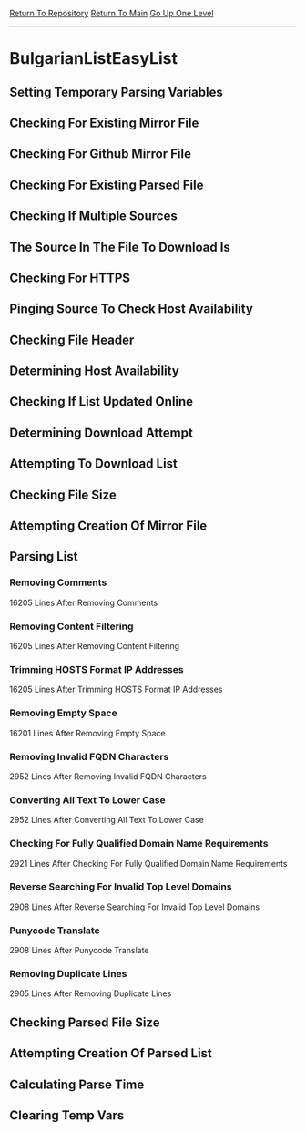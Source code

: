 [Return To Repository](https://github.com/bast69/piholeparser/)
[Return To Main](https://github.com/bast69/piholeparser/blob/master/RecentRunLogs/Mainlog.md)
[Go Up One Level](https://github.com/bast69/piholeparser/blob/master/RecentRunLogs/TopLevelScripts/30-Processing-External-Blacklists.md)
____________________________________
# BulgarianListEasyList
## Setting Temporary Parsing Variables
## Checking For Existing Mirror File
## Checking For Github Mirror File
## Checking For Existing Parsed File
## Checking If Multiple Sources
## The Source In The File To Download Is
## Checking For HTTPS
## Pinging Source To Check Host Availability
## Checking File Header
## Determining Host Availability
## Checking If List Updated Online
## Determining Download Attempt
## Attempting To Download List
## Checking File Size
## Attempting Creation Of Mirror File
## Parsing List
### Removing Comments
16205 Lines After Removing Comments
### Removing Content Filtering
16205 Lines After Removing Content Filtering
### Trimming HOSTS Format IP Addresses
16205 Lines After Trimming HOSTS Format IP Addresses
### Removing Empty Space
16201 Lines After Removing Empty Space
### Removing Invalid FQDN Characters
2952 Lines After Removing Invalid FQDN Characters
### Converting All Text To Lower Case
2952 Lines After Converting All Text To Lower Case
### Checking For Fully Qualified Domain Name Requirements
2921 Lines After Checking For Fully Qualified Domain Name Requirements
### Reverse Searching For Invalid Top Level Domains
2908 Lines After Reverse Searching For Invalid Top Level Domains
### Punycode Translate
2908 Lines After Punycode Translate
### Removing Duplicate Lines
2905 Lines After Removing Duplicate Lines
## Checking Parsed File Size
## Attempting Creation Of Parsed List
## Calculating Parse Time
## Clearing Temp Vars
